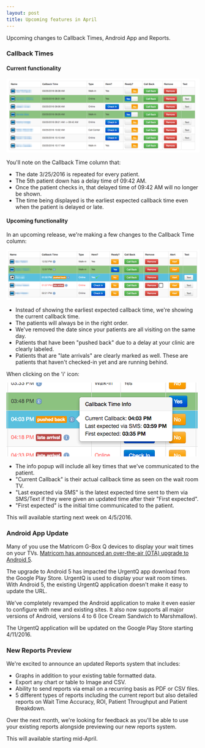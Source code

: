 ```yaml
---
layout: post
title: Upcoming features in April
---
```


Upcoming changes to Callback Times, Android App and Reports.

### Callback Times

#### Current functionality

![current callback times](/images/2016-03-30_current-callback-times.png)

You'll note on the Callback Time column that:

- The date 3/25/2016 is repeated for every patient.
- The 5th patient down has a delay time of 09:42 AM.
- Once the patient checks in, that delayed time of 09:42 AM will no longer be shown.
- The time being displayed is the earliest expected callback time even when the patient is delayed or late.

#### Upcoming functionality

In an upcoming release, we're making a few changes to the Callback Time column:

![upcoming callback times](/images/2016-03-30_upcoming-callback-times.png)

- Instead of showing the earliest expected callback time, we're showing the current callback time.
- The patients will always be in the right order.
- We've removed the date since your patients are all visiting on the same day.
- Patients that have been "pushed back" due to a delay at your clinic are clearly labeled.
- Patients that are "late arrivals" are clearly marked as well. These are patients that haven't
checked-in yet and are running behind.

When clicking on the 'i' icon:

![upcoming callback times](/images/2016-03-30_upcoming-callback-popup.png)

- The info popup will include all key times that we've communicated to the patient.
- "Current Callback" is their actual callback time as seen on the wait room TV.
- "Last expected via SMS" is the latest expected time sent to them via SMS/Text if they were
given an updated time after their "First expected".
- "First expected" is the initial time communicated to the patient.

<div class='updates notice'>

This will available starting next week on 4/5/2016.

</div>

### Android App Update

Many of you use the Matricom G-Box Q devices to display your wait times on your TVs.
[Matricom has announced an over-the-air (OTA) upgrade to Android 5](http://matricom.net/g-box-q-android-5-ota-firmware-update-20/).

The upgrade to Android 5 has impacted the UrgentQ app download from the Google Play Store.
UrgentQ is used to display your wait room times. With Android 5, the existing UrgentQ application
doesn't make it easy to update the URL.

We've completely revamped the Android application to make it even easier to configure with new and
existing sites. It also now supports all major versions of Android, versions 4 to 6
(Ice Cream Sandwich to Marshmallow).

<div class='updates notice'>

The UrgentQ application will be updated on the Google Play Store starting 4/11/2016.

</div>

### New Reports Preview

We're excited to announce an updated Reports system that includes:

- Graphs in addition to your existing table formatted data.
- Export any chart or table to Image and CSV.
- Ability to send reports via email on a recurring basis as PDF or CSV files.
- 5 different types of reports including the current report but also detailed reports on
Wait Time Accuracy, ROI, Patient Throughput and Patient Breakdown.

Over the next month, we're looking for feedback as you'll be able to use your existing reports
alongside previewing our new reports system.

<div class='updates notice'>

This will available starting mid-April.

</div>
